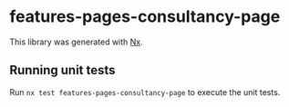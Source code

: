# features-pages-consultancy-page

This library was generated with [Nx](https://nx.dev).

## Running unit tests

Run `nx test features-pages-consultancy-page` to execute the unit tests.
